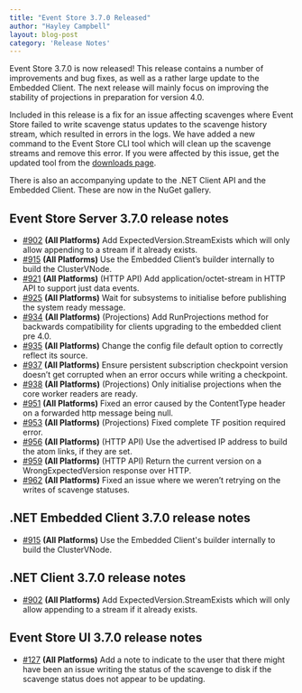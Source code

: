 ```yaml
---
title: "Event Store 3.7.0 Released"
author: "Hayley Campbell"
layout: blog-post
category: 'Release Notes'
---
```


Event Store 3.7.0 is now released! This release contains a number of improvements and bug fixes, as well as a rather large update to the Embedded Client. The next release will mainly focus on improving the stability of projections in preparation for version 4.0.

Included in this release is a fix for an issue affecting scavenges where Event Store failed to write scavenge status updates to the scavenge history stream, which resulted in errors in the logs. We have added a new command to the Event Store CLI tool which will clean up the scavenge streams and remove this error. If you were affected by this issue, get the updated tool from the [downloads page](/downloads).

There is also an accompanying update to the .NET Client API and the Embedded Client. These are now in the NuGet gallery.

## Event Store Server 3.7.0 release notes

- [#902](https://github.com/EventStore/EventStore/pull/902) **(All Platforms)** Add ExpectedVersion.StreamExists which will only allow appending to a stream if it already exists.
- [#915](https://github.com/EventStore/EventStore/pull/915) **(All Platforms)** Use the Embedded Client’s builder internally to build the ClusterVNode.
- [#921](https://github.com/EventStore/EventStore/pull/921) **(All Platforms)** (HTTP API) Add application/octet-stream in HTTP API to support just data events.
- [#925](https://github.com/EventStore/EventStore/pull/925) **(All Platforms)** Wait for subsystems to initialise before publishing the system ready message.
- [#934](https://github.com/EventStore/EventStore/pull/934) **(All Platforms)** (Projections) Add RunProjections method for backwards compatibility for clients upgrading to the embedded client pre 4.0.
- [#935](https://github.com/EventStore/EventStore/pull/935) **(All Platforms)** Change the config file default option to correctly reflect its source.
- [#937](https://github.com/EventStore/EventStore/pull/937) **(All Platforms)** Ensure persistent subscription checkpoint version doesn’t get corrupted when an error occurs while writing a checkpoint.
- [#938](https://github.com/EventStore/EventStore/pull/938) **(All Platforms)** (Projections) Only initialise projections when the core worker readers are ready.
- [#951](https://github.com/EventStore/EventStore/pull/951) **(All Platforms)** Fixed an error caused by the ContentType header on a forwarded http message being null.
- [#953](https://github.com/EventStore/EventStore/pull/953) **(All Platforms)** (Projections) Fixed complete TF position required error.
- [#956](https://github.com/EventStore/EventStore/pull/956) **(All Platforms)** (HTTP API) Use the advertised IP address to build the atom links, if they are set.
- [#959](https://github.com/EventStore/EventStore/pull/959) **(All Platforms)** (HTTP API) Return the current version on a WrongExpectedVersion response over HTTP.
- [#962](https://github.com/EventStore/EventStore/pull/962) **(All Platforms)** Fixed an issue where we weren’t retrying on the writes of scavenge statuses.

## .NET Embedded Client 3.7.0 release notes

- [#915](https://github.com/EventStore/EventStore/pull/915) **(All Platforms)** Use the Embedded Client's builder internally to build the ClusterVNode.

## .NET Client 3.7.0 release notes

- [#902](https://github.com/EventStore/EventStore/pull/902) **(All Platforms)** Add ExpectedVersion.StreamExists which will only allow appending to a stream if it already exists.

## Event Store UI 3.7.0 release notes

- [#127](https://github.com/EventStore/EventStore.UI/pull/127) **(All Platforms)** Add a note to indicate to the user that there might have been an issue writing the status of the scavenge to disk if the scavenge status does not appear to be updating.